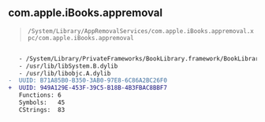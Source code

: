 ## com.apple.iBooks.appremoval

> `/System/Library/AppRemovalServices/com.apple.iBooks.appremoval.xpc/com.apple.iBooks.appremoval`

```diff

   - /System/Library/PrivateFrameworks/BookLibrary.framework/BookLibrary
   - /usr/lib/libSystem.B.dylib
   - /usr/lib/libobjc.A.dylib
-  UUID: B71A85B0-B350-3AB0-97E8-6C86A2BC26F0
+  UUID: 949A129E-453F-39C5-B18B-4B3FBAC8BBF7
   Functions: 6
   Symbols:   45
   CStrings:  83

```
